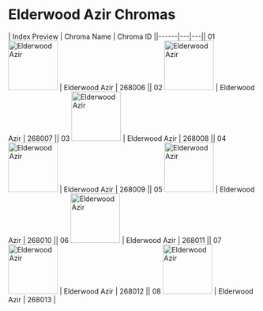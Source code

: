 # Elderwood Azir Chromas

| Index  Preview | Chroma Name | Chroma ID ||------|---|---|| 01  <img src='https://raw.communitydragon.org/latest/plugins/rcp-be-lol-game-data/global/default/v1/champion-chroma-images/268/268006.png' alt='Elderwood Azir' width='100'> | Elderwood Azir | 268006 || 02  <img src='https://raw.communitydragon.org/latest/plugins/rcp-be-lol-game-data/global/default/v1/champion-chroma-images/268/268007.png' alt='Elderwood Azir' width='100'> | Elderwood Azir | 268007 || 03  <img src='https://raw.communitydragon.org/latest/plugins/rcp-be-lol-game-data/global/default/v1/champion-chroma-images/268/268008.png' alt='Elderwood Azir' width='100'> | Elderwood Azir | 268008 || 04  <img src='https://raw.communitydragon.org/latest/plugins/rcp-be-lol-game-data/global/default/v1/champion-chroma-images/268/268009.png' alt='Elderwood Azir' width='100'> | Elderwood Azir | 268009 || 05  <img src='https://raw.communitydragon.org/latest/plugins/rcp-be-lol-game-data/global/default/v1/champion-chroma-images/268/268010.png' alt='Elderwood Azir' width='100'> | Elderwood Azir | 268010 || 06  <img src='https://raw.communitydragon.org/latest/plugins/rcp-be-lol-game-data/global/default/v1/champion-chroma-images/268/268011.png' alt='Elderwood Azir' width='100'> | Elderwood Azir | 268011 || 07  <img src='https://raw.communitydragon.org/latest/plugins/rcp-be-lol-game-data/global/default/v1/champion-chroma-images/268/268012.png' alt='Elderwood Azir' width='100'> | Elderwood Azir | 268012 || 08  <img src='https://raw.communitydragon.org/latest/plugins/rcp-be-lol-game-data/global/default/v1/champion-chroma-images/268/268013.png' alt='Elderwood Azir' width='100'> | Elderwood Azir | 268013 |
